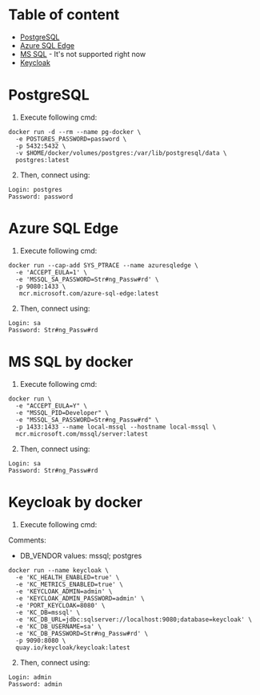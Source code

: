 # Table of content

- [PostgreSQL](#PostgreSQL)
- [Azure SQL Edge](#Azure-SQL-Edge)
- [MS SQL](#MS-SQL-by-docker) - It's not supported right now
- [Keycloak](#Keycloak-by-docker)

# PostgreSQL

1) Execute following cmd:

```
docker run -d --rm --name pg-docker \
  -e POSTGRES_PASSWORD=password \
  -p 5432:5432 \
  -v $HOME/docker/volumes/postgres:/var/lib/postgresql/data \
  postgres:latest
```

2) Then, connect using:

```
Login: postgres
Password: password
```


# Azure SQL Edge

1) Execute following cmd:

```
docker run --cap-add SYS_PTRACE --name azuresqledge \
  -e 'ACCEPT_EULA=1' \
  -e 'MSSQL_SA_PASSWORD=Str#ng_Passw#rd' \
  -p 9080:1433 \
   mcr.microsoft.com/azure-sql-edge:latest
```

2) Then, connect using:

```
Login: sa
Password: Str#ng_Passw#rd
```

# MS SQL by docker

1) Execute following cmd:

```
docker run \
  -e "ACCEPT_EULA=Y" \
  -e "MSSQL_PID=Developer" \
  -e "MSSQL_SA_PASSWORD=Str#ng_Passw#rd" \
  -p 1433:1433 --name local-mssql --hostname local-mssql \
  mcr.microsoft.com/mssql/server:latest
```

2) Then, connect using:

```
Login: sa
Password: Str#ng_Passw#rd
```

# Keycloak by docker

1) Execute following cmd:

Comments:
- DB_VENDOR values: mssql; postgres
```
docker run --name keycloak \
  -e 'KC_HEALTH_ENABLED=true' \
  -e 'KC_METRICS_ENABLED=true' \
  -e 'KEYCLOAK_ADMIN=admin' \
  -e 'KEYCLOAK_ADMIN_PASSWORD=admin' \
  -e 'PORT_KEYCLOAK=8080' \
  -e 'KC_DB=mssql' \
  -e 'KC_DB_URL=jdbc:sqlserver://localhost:9080;database=keycloak' \
  -e 'KC_DB_USERNAME=sa' \
  -e 'KC_DB_PASSWORD=Str#ng_Passw#rd' \
  -p 9090:8080 \
  quay.io/keycloak/keycloak:latest
```

2) Then, connect using:

```
Login: admin
Password: admin
```
